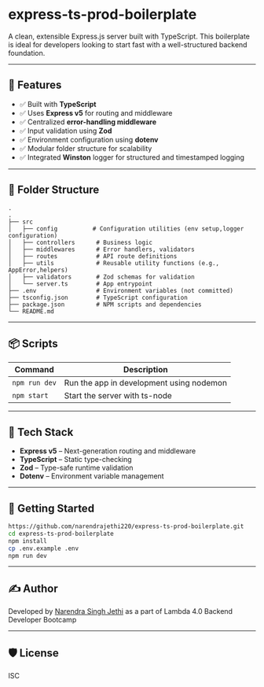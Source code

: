 # express-ts-prod-boilerplate

A clean, extensible Express.js server built with TypeScript. This boilerplate is ideal for developers looking to start fast with a well-structured backend foundation.

---

## 🚀 Features

* ✅ Built with **TypeScript**
* ✅ Uses **Express v5** for routing and middleware
* ✅ Centralized **error-handling middleware**
* ✅ Input validation using **Zod**
* ✅ Environment configuration using **dotenv**
* ✅ Modular folder structure for scalability
* ✅ Integrated **Winston** logger for structured and timestamped logging

---

## 📁 Folder Structure

```text
.
.
├── src
│   ├── config          # Configuration utilities (env setup,logger configuration)
│   ├── controllers      # Business logic
│   ├── middlewares      # Error handlers, validators
│   ├── routes           # API route definitions
│   ├── utils            # Reusable utility functions (e.g., AppError,helpers)
│   ├── validators       # Zod schemas for validation
│   └── server.ts        # App entrypoint
├── .env                 # Environment variables (not committed)
├── tsconfig.json        # TypeScript configuration
├── package.json         # NPM scripts and dependencies
└── README.md
```

---

## 📦 Scripts

| Command       | Description                              |
| ------------- | ---------------------------------------- |
| `npm run dev` | Run the app in development using nodemon |
| `npm start`   | Start the server with ts-node            |

---

## 🔧 Tech Stack

* **Express v5** – Next-generation routing and middleware
* **TypeScript** – Static type-checking
* **Zod** – Type-safe runtime validation
* **Dotenv** – Environment variable management

---

## 🧪 Getting Started

```bash
https://github.com/narendrajethi220/express-ts-prod-boilerplate.git
cd express-ts-prod-boilerplate
npm install
cp .env.example .env
npm run dev
```

---

## ✍️ Author

Developed by [Narendra Singh Jethi](https://github.com/narendrajethi220) as a part of Lambda 4.0 Backend Developer Bootcamp 

---

## 🛡️ License

ISC
